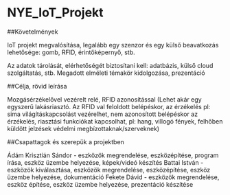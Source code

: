 # NYE_IoT_Projekt

##Követelmények

IoT projekt megvalósítása, legalább egy szenzor és egy külső beavatkozás lehetősége: gomb, RFID, érintőképernyő, stb.

Az adatok tárolását, elérhetőségét biztosítani kell: adatbázis, külső cloud szolgáltatás, stb.
Megadott elméleti témakör kidolgozása, prezentáció

##Célja, rövid leírása

Mozgásérzékelővel vezérelt relé, RFID azonosítással
(Lehet akár egy egyszerű lakásriasztó. Az RFID val feloldott belépéskor, az érzékelés pl: sima világításkapcsolást vezérelhet, nem azonosított belépéskor az érzékelés, riasztási funkciókat kapcsolhat, pl: hang, villogó fények, felhőben küldött jelzések védelmi megbízottaknak/szerveknek)

##Csapattagok és szerepük a projektben

Ádám Krisztián Sándor - eszközök megrendelése, eszközépítése, program írása, eszköz üzembe helyezése, képek/videó készítés
Battai István - eszközök kiválasztása, eszközök megrendelése, eszközépítése, eszköz üzembe helyezése, dokumentáció
Fekete Dávid - eszközök megrendelése, eszköz építése, eszköz üzembe helyezése, prezentáció készítése
